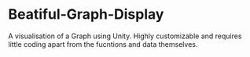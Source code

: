 # Beatiful-Graph-Display
A visualisation of a Graph using Unity. Highly customizable and requires little coding apart from the fucntions and data themselves.
